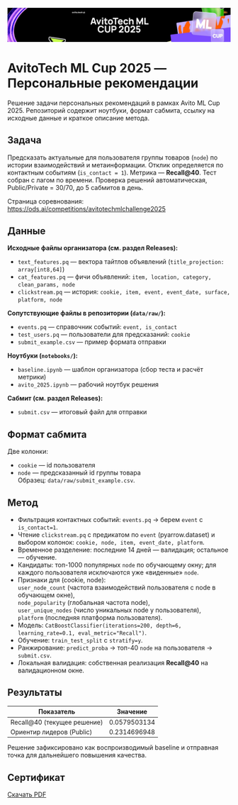 <p align="center">
  <img src="images/logo.JPG" alt="AvitoTech ML Cup 2025" width="1000">
</p>

# AvitoTech ML Cup 2025 — Персональные рекомендации

Решение задачи персональных рекомендаций в рамках Avito ML Cup 2025. Репозиторий содержит ноутбуки, формат сабмита, ссылку на исходные данные и краткое описание метода.

## Задача
Предсказать актуальные для пользователя группы товаров (`node`) по истории взаимодействий и метаинформации. Отклик определяется по контактным событиям (`is_contact = 1`). Метрика — **Recall@40**. Тест собран с лагом по времени. Проверка решений автоматическая, Public/Private = 30/70, до 5 сабмитов в день.

Страница соревнования: https://ods.ai/competitions/avitotechmlchallenge2025

## Данные
**Исходные файлы организатора (см. раздел Releases):**
- `text_features.pq` — вектора тайтлов объявлений (`title_projection: array[int8,64]`)
- `cat_features.pq` — фичи объявлений: `item, location, category, clean_params, node`
- `clickstream.pq` — история: `cookie, item, event, event_date, surface, platform, node`

**Сопутствующие файлы в репозитории (`data/raw/`):**
- `events.pq` — справочник событий: `event, is_contact`
- `test_users.pq` — пользователи для предсказаний: `cookie`
- `submit_example.csv` — пример формата отправки

**Ноутбуки (`notebooks/`):**
- `baseline.ipynb` — шаблон организатора (сбор теста и расчёт метрики)
- `avito_2025.ipynb` — рабочий ноутбук решения

**Сабмит (см. раздел Releases):**
- `submit.csv` — итоговый файл для отправки

## Формат сабмита
Две колонки:
- `cookie` — id пользователя
- `node` — предсказанный id группы товара  
Образец: `data/raw/submit_example.csv`.

## Метод
- Фильтрация контактных событий: `events.pq` → берем `event` с `is_contact=1`.  
- Чтение `clickstream.pq` с предикатом по `event` (pyarrow.dataset) и выбором колонок: `cookie, node, item, event_date, platform`.  
- Временное разделение: последние 14 дней — валидация; остальное — обучение.  
- Кандидаты: топ-1000 популярных `node` по обучающему окну; для каждого пользователя исключаются уже «виденные» `node`.  
- Признаки для (cookie, node):  
  `user_node_count` (частота взаимодействий пользователя с node в обучающем окне),  
  `node_popularity` (глобальная частота node),  
  `user_unique_nodes` (число уникальных node у пользователя),  
  `platform` (последняя платформа пользователя).  
- Модель: `CatBoostClassifier(iterations=200, depth=6, learning_rate=0.1, eval_metric="Recall")`.  
- Обучение: `train_test_split` c `stratify=y`.  
- Ранжирование: `predict_proba` → топ-40 `node` на пользователя → `submit.csv`.  
- Локальная валидация: собственная реализация **Recall@40** на валидационном окне.

## Результаты
| Показатель                      | Значение     |
|---------------------------------|--------------|
| Recall@40 (текущее решение)     | 0.0579503134 |
| Ориентир лидеров (Public)       | 0.2314696948 |

Решение зафиксировано как воспроизводимый baseline и отправная точка для дальнейшего повышения качества.

## Сертификат
[Скачать PDF](images/Шумский_Денис_Перс_рекомендации.pdf)

